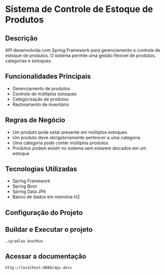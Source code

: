 # Sistema de Controle de Estoque de Produtos

## Descrição
API desenvolvida com Spring Framework para gerenciamento e controle de estoque de produtos. O sistema permite uma gestão flexível de produtos, categorias e estoques.

## Funcionalidades Principais
- Gerenciamento de produtos
- Controle de múltiplos estoques
- Categorização de produtos
- Rastreamento de inventário

## Regras de Negócio
- Um produto pode estar presente em múltiplos estoques
- Um produto deve obrigatoriamente pertencer a uma categoria
- Uma categoria pode conter múltiplos produtos
- Produtos podem existir no sistema sem estarem alocados em um estoque

## Tecnologias Utilizadas
- Spring Framework
- Spring Boot
- Spring Data JPA
- Banco de dados em memória H2

## Configuração do Projeto
## Buildar e Executar o projeto
```shell script
./gradlew bootRun
```

## Acessar a documentação
```
http://localhost:8080/api-docs
```

